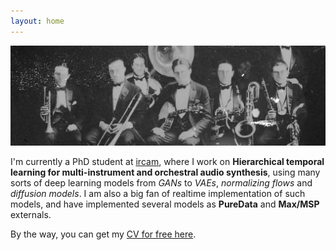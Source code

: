 ```yaml
---
layout: home
---
```


![banner](/assets/livestream.jpg)

I'm currently a PhD student at [ircam](https://www.ircam.fr/), where I work on **Hierarchical temporal learning for multi-instrument and orchestral audio synthesis**, using many sorts of deep learning models from _GANs_ to _VAEs_, _normalizing flows_ and _diffusion models_. I am also a big fan of realtime implementation of such models, and have implemented several models as **PureData** and **Max/MSP** externals.

By the way, you can get my [CV for free here](cv).
